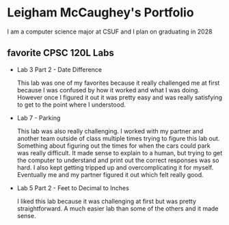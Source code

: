 # Leigham McCaughey's Portfolio

I am a computer science major at CSUF and I plan on graduating in 2028

## favorite CPSC 120L Labs

- Lab 3 Part 2 - Date Difference

	This lab was one of my favorites because it really challenged me at first because I was confused by how it worked and what I was doing. However once I figured it out it was pretty easy and was really satisfying to get to the point where I understood.

- Lab 7 - Parking

	This lab was also really challenging. I worked with my partner and another team outside of class multiple times trying to figure this lab out. Something about figuring out the times for when the cars could park was really difficult. It made sense to explain to a human, but trying to get the computer to understand and print out the correct responses was so hard. I also kept getting tripped up and overcomplicating it for myself. Eventually me and my partner figured it out which felt really good.

- Lab 5 Part 2 - Feet to Decimal to Inches

	I liked this lab because it was challenging at first but was pretty straightforward. A much easier lab than some of the others and it made sense.
